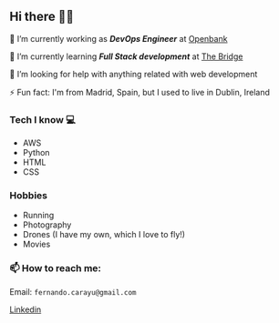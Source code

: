 ## Hi there 👋🏼

🔭 I’m currently working as **_DevOps Engineer_** at [Openbank](https://openbank.es)

🌱 I’m currently learning **_Full Stack development_** at [The Bridge](https://thebridge.tech "The Bridge")

🤔 I’m looking for help with anything related with web development

⚡ Fun fact: I'm from Madrid, Spain, but I used to live in Dublin, Ireland

### Tech I know 💻

- AWS
- Python
- HTML
- CSS

### Hobbies

- Running
- Photography
- Drones (I have my own, which I love to fly!)
- Movies

### 📫 How to reach me:

Email: `fernando.carayu@gmail.com`

[Linkedin](https://www.linkedin.com/in/fernandocarmonaayuela/)


<!--
**ferkanzai/ferkanzai** is a ✨ _special_ ✨ repository because its `README.md` (this file) appears on your GitHub profile.

Here are some ideas to get you started:

- 🔭 I’m currently working on ...
- 🌱 I’m currently learning ...
- 👯 I’m looking to collaborate on ...
- 🤔 I’m looking for help with ...
- 💬 Ask me about ...
- 📫 How to reach me: ...
- 😄 Pronouns: ...
- ⚡ Fun fact: ...
-->
